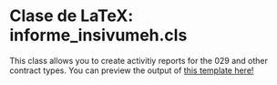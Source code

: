 # Clase de LaTeX: informe_insivumeh.cls

This class allows you to create activitiy reports for the 029 and other contract types. You can preview the output of [this template here!](informe_insivumeh_example.pdf)
